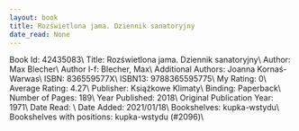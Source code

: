 ```yaml
---
layout: book
title: Rozświetlona jama. Dziennik sanatoryjny
date_read: None
---
```


Book Id: 42435083\ 
Title: Rozświetlona jama. Dziennik sanatoryjny\ 
Author: Max Blecher\ 
Author l-f: Blecher, Max\ 
Additional Authors: Joanna Kornaś-Warwas\ 
ISBN: 836559577X\ 
ISBN13: 9788365595775\ 
My Rating: 0\ 
Average Rating: 4.27\ 
Publisher: Książkowe Klimaty\ 
Binding: Paperback\ 
Number of Pages: 189\ 
Year Published: 2018\ 
Original Publication Year: 1971\ 
Date Read: \ 
Date Added: 2021/01/18\ 
Bookshelves: kupka-wstydu\ 
Bookshelves with positions: kupka-wstydu (#2096)\ 

